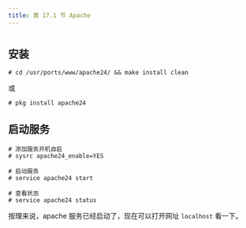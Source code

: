 ```yaml
---
title: 第 17.1 节 Apache
---
```

# 

## 安装

```shell-session
# cd /usr/ports/www/apache24/ && make install clean
```

或

```shell-session
# pkg install apache24
```

## 启动服务

```shell-session
# 添加服务开机自启
# sysrc apache24_enable=YES

# 启动服务
# service apache24 start

# 查看状态
# service apache24 status
```

按理来说，apache 服务已经启动了，现在可以打开网址 `localhost` 看一下。
